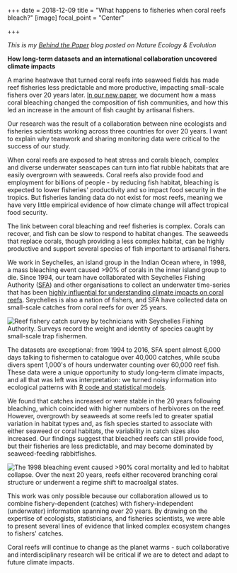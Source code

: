 +++
date = 2018-12-09
title = "What happens to fisheries when coral reefs bleach?"
[image]
focal_point = "Center"

+++

*This is my [Behind the Paper](https://natureecoevocommunity.nature.com/channels/521-behind-the-paper/posts/40032-what-happens-to-fisheries-when-coral-reefs-bleach) blog posted on Nature Ecology & Evolution*

**How long-term datasets and an international collaboration uncovered climate impacts**

A marine heatwave that turned coral reefs into seaweed fields has made reef fisheries less predictable and more productive, impacting small-scale fishers over 20 years later. [In our new paper](https://www.nature.com/articles/s41559-018-0715-z), we document how a mass coral bleaching changed the composition of fish communities, and how this led an increase in the amount of fish caught by artisanal fishers.

Our research was the result of a collaboration between nine ecologists and fisheries scientists working across three countries for over 20 years. I want to explain why teamwork and sharing monitoring data were critical to the success of our study. 

When coral reefs are exposed to heat stress and corals bleach, complex and diverse underwater seascapes can turn into flat rubble habitats that are easily overgrown with seaweeds. Coral reefs also provide food and employment for billions of people - by reducing fish habitat, bleaching is expected to lower fisheries' productivity and so impact food security in the tropics. But fisheries landing data do not exist for most reefs, meaning we have very little empirical evidence of how climate change will affect tropical food security.

The link between coral bleaching and reef fisheries is complex. Corals can recover, and fish can be slow to respond to habitat changes. The seaweeds that replace corals, though providing a less complex habitat, can be highly productive and support several species of fish important to artisanal fishers.

We work in Seychelles, an island group in the Indian Ocean where, in 1998, a mass bleaching event caused >90% of corals in the inner island group to die. Since 1994, our team have collaborated with Seychelles Fishing Authority ([SFA](http://www.sfa.sc/)) and other organisations to collect an underwater time-series that has been [highly influential for understanding climate impacts on coral reefs](https://www.nature.com/articles/nature14140). Seychelles is also a nation of fishers, and SFA have collected data on small-scale catches from coral reefs for over 25 years. 

![*Reef fishery catch survey by
technicians with Seychelles Fishing Authority. Surveys record the weight and
identity of species caught by small-scale trap fishermen.*](/image1.jpg)

The datasets are exceptional: from 1994 to 2016, SFA spent almost 6,000 days talking to fishermen to catalogue over 40,000 catches, while scuba divers spent 1,000's of hours underwater counting over 60,000 reef fish. These data were a unique opportunity to study long-term climate impacts, and all that was left was interpretation: we turned noisy information into ecological patterns with [R code and statistical models](https://github.com/jpwrobinson/prod-instability).

We found that catches increased or were stable in the 20 years following bleaching, which coincided with higher numbers of herbivores on the reef. However, overgrowth by seaweeds at some reefs led to greater spatial variation in habitat types and, as fish species started to associate with either seaweed or coral habitats, the variability in catch sizes also increased. Our findings suggest that bleached reefs can still provide food, but their fisheries are less predictable, and may become dominated by seaweed-feeding rabbitfishes. 

![*The 1998 bleaching event caused >90% coral mortality
and led to habitat collapse. Over the next 20 years, reefs either recovered
branching coral structure or underwent a regime shift to macroalgal states.*](/image2.png)

This work was only possible because our collaboration allowed us to combine fishery-dependent (catches) with fishery-independent (underwater) information spanning over 20 years. By drawing on the expertise of ecologists, statisticians, and fisheries scientists, we were able to present several lines of evidence that linked complex ecosystem changes to fishers' catches. 

Coral reefs will continue to change as the planet warms - such collaborative and interdisciplinary research will be critical if we are to detect and adapt to future climate impacts. 